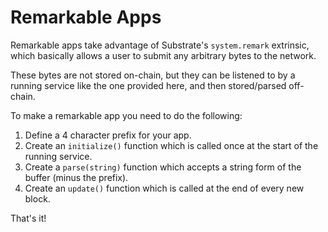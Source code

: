# Remarkable Apps

Remarkable apps take advantage of Substrate's `system.remark` extrinsic, which basically allows a user to submit any arbitrary bytes to the network.

These bytes are not stored on-chain, but they can be listened to by a running service like the one provided here, and then stored/parsed off-chain.

To make a remarkable app you need to do the following:

1. Define a 4 character prefix for your app.
2. Create an `initialize()` function which is called once at the start of the running service.
3. Create a `parse(string)` function which accepts a string form of the buffer (minus the prefix).
4. Create an `update()` function which is called at the end of every new block.

That's it!
